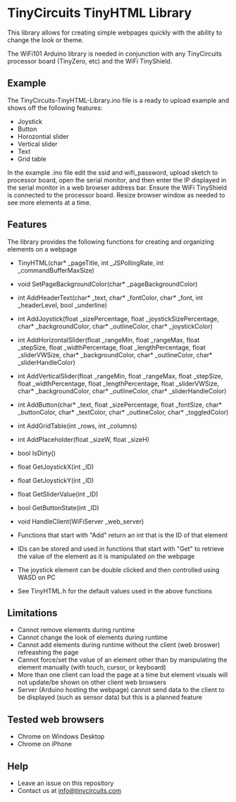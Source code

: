 # TinyCircuits TinyHTML Library

This library allows for creating simple webpages quickly with the ability to change the look or theme.

The WiFi101 Arduino library is needed in conjunction with any TinyCircuits processor board (TinyZero, etc) and the WiFi TinyShield.

## Example
The TinyCircuits-TinyHTML-Library.ino file is a ready to upload example and shows off the following features:
* Joystick
* Button
* Horozontial slider
* Vertical slider
* Text
* Grid table

In the example .ino file edit the ssid and wifi_password, upload sketch to processor board, open the serial monitor, and then enter the IP displayed in the serial monitor in a web browser address bar. Ensure the WiFi TinyShield is connected to the processor board. Resize browser window as needed to see more elements at a time.

## Features
The library provides the following functions for creating and organizing elements on a webpage
* TinyHTML(char* _pageTitle, int _JSPollingRate, int _commandBufferMaxSize)
* void SetPageBackgroundColor(char* _pageBackgroundColor)
* int AddHeaderText(char* _text, char* _fontColor, char* _font, int _headerLevel, bool _underline)
* int AddJoystick(float _sizePercentage, float _joystickSizePercentage, char* _backgroundColor, char* _outlineColor, char* _joystickColor)
* int AddHorizontalSlider(float _rangeMin, float _rangeMax, float _stepSize, float _widthPercentage, float _lengthPercentage, float _sliderVWSize, char* _backgroundColor, char* _outlineColor, char* _sliderHandleColor)
* int AddVerticalSlider(float _rangeMin, float _rangeMax, float _stepSize, float _widthPercentage, float _lengthPercentage, float _sliderVWSize, char* _backgroundColor, char* _outlineColor, char* _sliderHandleColor)
* int AddButton(char* _text, float _sizePercentage, float _fontSize, char* _buttonColor, char* _textColor, char* _outlineColor, char* _toggledColor)
* int AddGridTable(int _rows, int _columns)
* int AddPlaceholder(float _sizeW, float _sizeH)
* bool IsDirty()
* float GetJoystickX(int _ID)
* float GetJoystickY(int _ID)
* float GetSliderValue(int _ID)
* bool GetButtonState(int _ID)
* void HandleClient(WiFiServer _web_server)

* Functions that start with "Add" return an int that is the ID of that element
* IDs can be stored and used in functions that start with "Get" to retrieve the value of the element as it is manipulated on the webpage
* The joystick element can be double clicked and then controlled using WASD on PC
* See TinyHTML.h for the default values used in the above functions

## Limitations
* Cannot remove elements during runtime
* Cannot change the look of elements during runtime
* Cannot add elements during runtime without the client (web broswer) refreashing the page
* Cannot force/set the value of an element other than by manipulating the element manually (with touch, cursor, or keyboard)
* More than one client can load the page at a time but element visuals will not update/be shown on other client web browsers
* Server (Arduino hosting the webpage) cannot send data to the client to be displayed (such as sensor data) but this is a planned feature

## Tested web browsers
* Chrome on Windows Desktop
* Chrome on iPhone

## Help
* Leave an issue on this repository
* Contact us at info@tinycircuits.com
